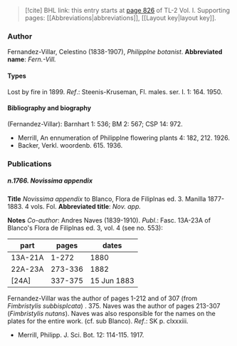 > [!cite] BHL link: this entry starts at [page 826](https://www.biodiversitylibrary.org/page/33120957) of TL-2 Vol. I.
> Supporting pages: [[Abbreviations|abbreviations]], [[Layout key|layout key]].

### Author

Fernandez-Villar, Celestino (1838-1907), *Philipplne botanist*. 
**Abbreviated name**: *Fern.-Vill.*

#### Types

Lost by fire in 1899.
*Ref*.: Steenis-Kruseman, Fl. males. ser. I. 1: 164. 1950.

#### Bibliography and biography

(Fernandez-Villar): Barnhart 1: 536; BM 2: 567; CSP 14: 972.
- Merrill, An ennumeration of Philipplne flowering plants 4: 182, 212. 1926.
- Backer, Verkl. woordenb. 615. 1936.

### Publications

##### n.1766. Novissima appendix

**Title**
*Novissima appendix* to Blanco, Flora de Filiplnas ed. 3. Manilla 1877-1883. 4 vols. Fol.
**Abbreviated title**: *Nov. app.*

**Notes**
*Co-author*: Andres Naves (1839-1910).
*Publ*.: Fasc. 13A-23A of Blanco's Flora de Filiplnas ed. 3, vol. 4 (see no. 553):

|part	|pages	|dates	|
|---	|---	|---	|
|13A-21A	|1-272	|1880	|
|22A-23A	|273-336	|1882|
|\[24A\]	|337-375	|15 Jun 1883|

Fernandez-Villar was the author of pages 1-212 and of 307 (from *Fimbristylis subbisplcata*) . 375. Naves was the author of pages 213-307 (*Fimbristylis nutans*). Naves was also responsible for the names on the plates for the entire work. (cf. sub Blanco).
*Ref*.: SK p. clxxxiii.
- Merrill, Philipp. J. Sci. Bot. 12: 114-115. 1917.

